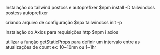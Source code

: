 Instalação do tailwind postcss e autoprefixer
$npm install -D tailwindcss postcss autoprefixer

criando arquivo de configuração
$npx tailwindcss init -p

Instalação do Axios para requisições http
$npm i axios

utilizar a função getStaticProps para definir um intervalo entre as atualizações de count
ex: 10~10mn ou 1~1hr
